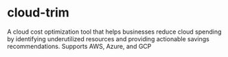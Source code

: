 # cloud-trim
A cloud cost optimization tool that helps businesses reduce cloud spending by identifying underutilized resources and providing actionable savings recommendations. Supports AWS, Azure, and GCP

